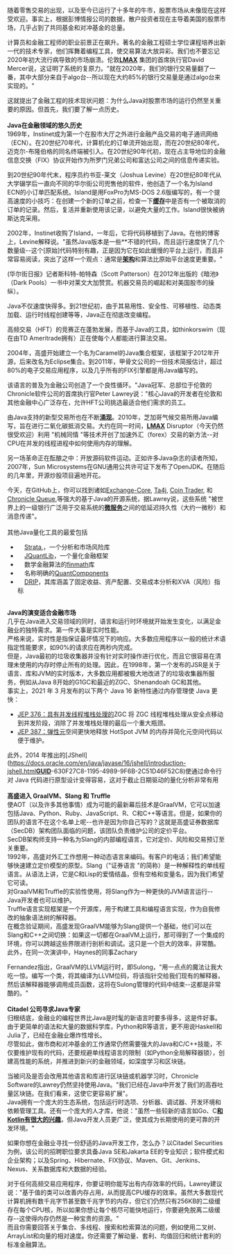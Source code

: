 

随着零售交易的出现，以及至今已运行了十多年的牛市，股票市场从未像现在这样受欢迎。事实上，根据彭博情报公司的数据，散户投资者现在主导着美国的股票市场，几乎占到了共同基金和对冲基金的总量。

计算员和金融工程师的职业前景正在飙升。著名的金融工程硕士学位课程培养出新一代的技术专家，他们挥舞着编程工具，使交易算法大放异彩。我们也不要忘记2020年初大流行病导致的市场崩溃。伦敦[**LMAX**](https://www.jdon.com/query/searchAction.shtml?query=LMAX) 集团的首席执行官David Mercer说，这证明了系统的复原力。"就在2020年，我们的银行交易量翻了一番，其中大部分来自于algo台--所以现在大约85%的银行交易量是通过algo台来实现的。"

这就提出了金融工程的技术现状问题：为什么Java对股票市场的运行仍然至关重要的原因。但首先，我们要了解一点历史。  
   
**Java在金融领域的悠久历史**  
1969年，Instinet成为第一个在股市大厅之外进行金融产品交易的电子通讯网络（ECN）。在20世纪70年代，计算机化的订单流开始出现，而在20世纪80年代，迈克尔-布隆伯格的同名终端被引入。在20世纪90年代初，现在占主导地位的金融信息交换（FIX）协议开始作为所罗门兄弟公司和富达公司之间的信息传递实验。

到20世纪90年代末，程序员约书亚-莱文（Joshua
 Levine）在20世纪80年代从大学辍学后一直向不同的华尔街公司兜售他的软件，他创造了一个名为Island 
ECN的小订单匹配系统。Island是用FoxPro为MS-DOS 2.6版编写的，有一个提高速度的小技巧：在创建一个新的订单之前，检查一下[**缓存**](https://www.jdon.com/tag-313/)中是否有一个被取消的订单的记录。然后，复活并重新使用该记录，以避免大量的工作。Island很快被纳斯达克采用。

2002年，Instinet收购了Island，一年后，它将代码移植到了Java。在他的博客上，Levine解释说。"虽然Java版本是一些**不错的代码，而且运行速度快了几个数量级--这个[原始]代码特别有趣，正是因为它在如此缓慢的平台上运行，而且非常容易阅读，突出了这样一个观点：通常是[**架构**](https://www.jdon.com/tag-249/)和算法比原始平台速度更重要。"

(华尔街日报》记者斯科特-帕特森（Scott Patterson）在2012年出版的《暗池》（Dark Pools）一书中对莱文大加赞赏。机器交易员的崛起和对美国股市的操纵）。

Java不仅速度快得多。到21世纪初，由于其易用性、安全性、可移植性、动态类加载、运行时线程创建等等，Java正在彻底改变编程。

高频交易（HFT）的竞赛正在蓬勃发展，而基于Java的工具，如thinkorswim（现在由TD Ameritrade拥有）正在使每个人都能进行算法交易。

2004年，高盛开始建立一个名为Caramel的Java集合框架，该框架于2012年开源，后来改名为Eclipse集合。到2011年，甲骨文公司的一份技术简报估计，超过80%的电子交易应用程序，以及几乎所有的FIX引擎都是用Java编写的。

该语言的普及为金融公司创造了一个良性循环。"Java冠军、总部位于伦敦的Chronicle软件公司的首席执行官Peter Lawrey说："核心Java的开发者在伦敦和其他金融中心广泛存在，允许HFT公司挑选最适合他们需求的员工。

由Java支持的新型交易所也在不断[**涌现**](https://www.jdon.com/55787.html)。2010年，芝加哥气候交易所用Java编写，旨在进行二氧化碳抵消交易。大约在同一时间，[**LMAX**](https://www.jdon.com/query/searchAction.shtml?query=LMAX) Disruptor（今天仍然很受欢迎）利用 "机械同情 "等技术开创了加速外汇（forex）交易的新方法--对CPU在并发的线程进程中如何使用内存的理解。

另一场革命正在酝酿之中：开放源码软件运动。正如许多Java杂志的读者所知，2007年，Sun Microsystems在GNU通用公共许可证下发布了OpenJDK。在随后的几年里，开源炒股项目遍地开花。

今天，在GitHub上，你可以找到诸如[Exchange-Core](https://github.com/mzheravin/exchange-core), [Ta4j](https://github.com/ta4j/ta4j), [Coin Trader](https://github.com/timolson/cointrader), 和[Chronicle Queue](https://github.com/OpenHFT/Chronicle-Queue),等强大的基于Java的开源系统，据Lawrey说，这些系统 "被世界上的一级银行广泛用于交易系统的[**微服务**](https://www.jdon.com/tag-25407/)之间的低延迟持久性（大约一微秒）和消息传递"。  
   
其他Java量化工具的最爱包括  

-     [Strata](http://strata.opengamma.io/),，一个分析和市场风险库
-     [JQuantLib](http://www.jquantlib.com/en/latest/)，一个量化金融框架
-     数学金融算法的[finmath](http://www.finmath.net/)库
-     名称明确的[QuantComponents](https://github.com/lsgro/quantcomponents)
-     [DRIP](https://lakshmidrip.github.io/DRIP/)，其库涵盖了固定收益、资产配置、交易成本分析和XVA（风险）指标

   
**Java的演变适合金融市场**  
几乎在Java进入交易领域的同时，语言和运行时环境就开始发生变化，以满足金融业的独特需求。第一件大事是实时性能。  
严格来说，实时性是指保证最坏情况下的响应。大多数应用程序以一般的统计术语指定性能要求，如90%的请求应在两秒内完成。  
但是，Java最初的垃圾收集器并没有针对实时操作进行优化，而且它很容易在清理未使用的内存时停止所有的处理。因此，在1998年，第一个发布的JSR是关于语言、库和JVM的实时版本，大多数应用都被极大地改进了的垃圾收集器所服务，例如从Java
 8开始的G1GC和最近的ZGC、Shenandoah GC和其他。  
事实上，2021 年 3 月发布的以下两个 Java 16 新特性通过内存管理使 Java 更快：  

- [JEP 376：具有并发线程堆栈处理的](https://openjdk.java.net/jeps/376)ZGC 将 ZGC 线程堆栈处理从安全点移动到并发阶段，消除了并发堆栈处理的最后一个重大瓶颈。
- [JEP 387：弹性元](https://openjdk.java.net/jeps/387)空间更快地释放 HotSpot JVM 的内存并简化元空间代码以便于维护。

此外，2014 年推出的[JShell](https://docs.oracle.com/en/java/javase/16/jshell/introduction-jshell.html<a href='/query/searchAction.shtml?query=GUID' target=_blank><b>GUID</b></a>-630F27C8-1195-4989-9F6B-2C51D46F52C8)使通过命令行对 Java 代码进行原型设计变得容易，这对于截止日期驱动的量化分析非常有用  
   
**高盛进入 GraalVM、Slang 和 Truffle**  
使AOT（以及许多其他事情）成为可能的最新幕后技术是GraalVM，它可以加速包括Java、Python、Ruby、JavaScript、R、C和C++等语言。但是，如果你的团队的语言不在这个名单上呢--也许是因为你自己写的？这就是高盛证券数据库（SecDB）架构团队面临的问题，该团队负责维护公司的定价平台。  
SecDB架构师支持一种名为Slang的内部编程语言，它对定价、风险和交易预订至关重要。  
1992年，高盛对外汇工作想用一种动态语言来编码。有客户的电话；我们希望能够快速建立定价模型的原型。Slang（"证券语言 "的简称）是一种解释性的单线程语言。从语法上讲，它是C和Lisp的爱情结晶，但有空格和变量名，因为我们希望它可读。  
对GraalVM和Truffle的实验性使用，将Slang作为一种更快的JVM语言运行--Java开发者也可以维护。  
Truffle语言实现框架是一个开源库，用于构建工具和编程语言实现，作为自我修改的抽象语法树的解释器。  
在概念验证期间，高盛发现GraalVM能够为Slang提供一个基础，他们可以在Slang和C++之间切换：如果这一切都在GraalVM上运行，那可得到了一个集成的环境，你可以跨越这些界限进行剖析和调试。这只是一个巨大的效率，非常酷。  
此外，在同一次演讲中，Haynes的同事Zachary

Fernandez指出，GraalVM的LLVM运行时，即Sulong，"用一点点的魔法让我大吃一惊。编写一个类，将其编译为LLVM位码，将该指针交给我们现有的解释器，然后该解释器能够调用成员函数，这将在Sulong管理的代码中结束--这都是非常酷的。"  
    
**Citadel 公司寻求Java专家**  
归根结底，金融业的编程世界比Java是时髦的新语言时要多得多，这是件好事。由于更简单的语法和大量的数据科学库，Python和R等语言，更不用说Haskell和Julia了，已经在金融业爆炸性增长。  
尽管如此，做市商和对冲基金的工作通常仍然需要强大的Java和C/C++技能，不仅要维护现有的代码，还要规避单线程语言的限制（如Python全局解释器锁），创建高性能的系统，并推进到新兴的金融领域，如深度学习和区块链。

当被问及是否会改用其他语言和库进行区块链或机器学习时，Chronicle Software的Lawrey仍然坚持使用Java。"我们已经在Java中开发了我们的高吞吐量区块链。在我们看来，这使它更容易扩展"。  
Java拥有一个庞大的生态系统，包括运行时选项、分析器、调试器、开发环境和依赖管理工具。还有一个庞大的人才库，他说："虽然一些较新的语言如Go、C[**和Kotlin有很大的兴趣**](https://www.jdon.com/query/searchAction.shtml?query=和Kotlin有很大的兴趣)，但Java开发人员更广泛，使其成为长期使用的更可靠的开发环境。"

如果你想在金融业寻找一份舒适的Java开发工作，怎么办？以Citadel
 Securities为例，该公司的招聘职位要求具备Java SE和Jakarta 
EE的专业知识；软件模式和企业架构；以及Spring、Hibernate、FIX协议、Maven、Git、Jenkins、Nexus、关系数据库和大数据的经验。

对于任何高频交易应用程序，你要证明你能写出有内存效率的代码，Lawrey建议说："基于值的类可以改善内存占用，从而提高CPU缓存的效率。虽然大多数现代计算机拥有数千兆字节甚至数千兆字节的内存，但它们仍然只有256KB的二级缓存在每个CPU核，所以如果你想让每个核尽可能快地运行，你要避免脱离二级缓存--这使得内存仍然是一种宝贵的资源。"  
而且你需要回答关于集合、多线程、搜索和检索算法的问题，例如使用二叉树、ArrayList和向量的相对速度。你还需要了解动量、套利、均值回归和统计套利的标准金融算法。




